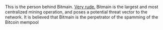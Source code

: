 <!-- TITLE: Jihan Wu -->
<!-- SUBTITLE: aka Jihad Wu -->

# 

This is the person behind Bitmain. <a href="https://twitter.com/jihanwu/status/731902686379933697">Very rude.</a> Bitmain is the largest and most centralized mining operation, and poses a potential threat vector to the network. It is believed that Bitmain is the perpetrator of the spamming of the Bitcoin mempool